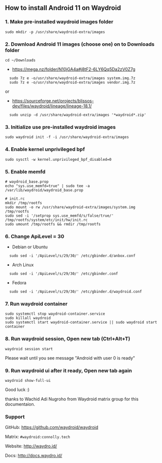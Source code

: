 ## How to install Android 11 on Waydroid

### 1. Make pre-installed waydroid images folder
```
sudo mkdir -p /usr/share/waydroid-extra/images
```

### 2. Download Android 11 images (choose one) on to Downloads folder
```
cd ~/Downloads
```
- https://mega.nz/folder/N10jGA4a#j8tF2-6LY6Qq5Da2zV0Z7g
```
  sudo 7z e -o/usr/share/waydroid-extra/images system.img.7z
  sudo 7z e -o/usr/share/waydroid-extra/images vendor.img.7z
```
  or

- https://sourceforge.net/projects/blissos-dev/files/waydroid/lineage/lineage-18.1/
```
  sudo unzip -d /usr/share/waydroid-extra/images '*waydroid*.zip'
```

### 3. Initialize use pre-installed waydroid images
```
sudo waydroid init -f -i /usr/share/waydroid-extra/images
```

### 4. Enable kernel unprivileged bpf
```
sudo sysctl -w kernel.unprivileged_bpf_disabled=0
```

### 5. Enable memfd
```
# waydroid_base.prop
echo "sys.use_memfd=true" | sudo tee -a /var/lib/waydroid/waydroid_base.prop

# init.rc
mkdir /tmp/rootfs
sudo mount -o rw /usr/share/waydroid-extra/images/system.img /tmp/rootfs
sudo sed -i '/setprop sys.use_memfd/s/false/true/' /tmp/rootfs/system/etc/init/hw/init.rc
sudo umount /tmp/rootfs && rmdir /tmp/rootfs 
```


### 6. Change ApiLevel = 30
- Debian or Ubuntu
```
  sudo sed -i '/ApiLevel/s/29/30/' /etc/gbinder.d/anbox.conf
```

- Arch Linux
```
  sudo sed -i '/ApiLevel/s/29/30/' /etc/gbinder.conf
```

- Fedora
```
  sudo sed -i '/ApiLevel/s/29/30/' /etc/gbinder.d/waydroid.conf
```

### 7. Run waydroid container
```
sudo systemctl stop waydroid-container.service
sudo killall waydroid
sudo systemctl start waydroid-container.service || sudo waydroid start container
```

### 8. Run waydroid session, Open new tab (Ctrl+Alt+T)
```
waydroid session start
```

Please wait until you see message "Android with user 0 is ready"

### 9. Run waydroid ui after it ready, Open new tab again
```
waydroid show-full-ui
```


Good luck :)


thanks to Wachid Adi Nugroho from Waydroid matrix group for this documentaion.

### Support

GitHub: https://github.com/waydroid/waydroid

Matrix: `#waydroid:connolly.tech`

Website: http://waydro.id/

Docs: http://docs.waydro.id/
